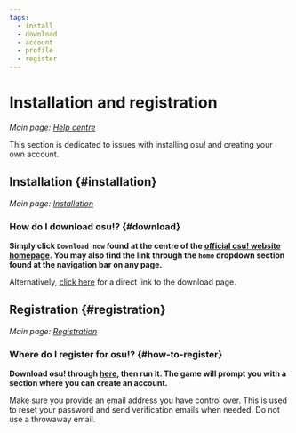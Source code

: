 ```yaml
---
tags:
  - install
  - download
  - account
  - profile
  - register
---
```


# Installation and registration

*Main page: [Help centre](/wiki/Help_centre)*

This section is dedicated to issues with installing osu! and creating your own account.

## Installation {#installation}

*Main page: [Installation](/wiki/Client/Installation)*

### How do I download osu!? {#download}

**Simply click `Download now` found at the centre of the [official osu! website homepage](https://osu.ppy.sh/home). You may also find the link through the `home` dropdown section found at the navigation bar on any page.**

Alternatively, [click here](https://osu.ppy.sh/home/download) for a direct link to the download page.

## Registration {#registration}

*Main page: [Registration](/wiki/Registration)*

### Where do I register for osu!? {#how-to-register}

**Download osu! through [here](https://osu.ppy.sh/home/download), then run it. The game will prompt you with a section where you can create an account.**

Make sure you provide an email address you have control over. This is used to reset your password and send verification emails when needed. Do not use a throwaway email.
